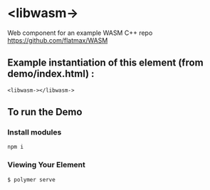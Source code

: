 # \<libwasm-\>

Web component for an example WASM C++ repo https://github.com/flatmax/WASM

## Example instantiation of this element (from demo/index.html) :

```
<libwasm-></libwasm->
```

## To run the Demo

### Install modules

```
npm i
```

### Viewing Your Element

```
$ polymer serve
```
